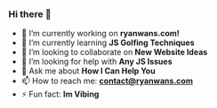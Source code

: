 ### Hi there 👋
- 🔭 I’m currently working on <b>ryanwans.com!</b>
- 🌱 I’m currently learning <b>JS Golfing Techniques</b>
- 👯 I’m looking to collaborate on <b>New Website Ideas</b>
- 🤔 I’m looking for help with <b>Any JS Issues</b>
- 💬 Ask me about <b>How I Can Help You</b>
- 📫 How to reach me: <b>contact@ryanwans.com</b>
- ⚡ Fun fact: <b>Im Vibing</b>
